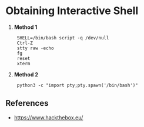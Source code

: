 # Obtaining Interactive Shell

1. **Method 1**

        SHELL=/bin/bash script -q /dev/null
        Ctrl-Z
        stty raw -echo
        fg
        reset
        xterm

2. **Method 2**

        python3 -c "import pty;pty.spawn('/bin/bash')"

## References

* https://www.hackthebox.eu/